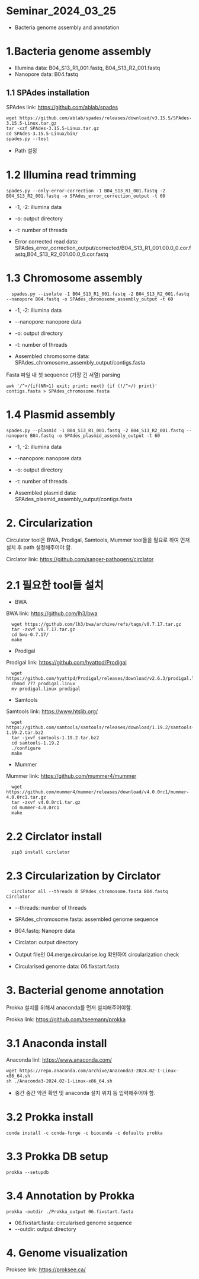 # Seminar_2024_03_25
* Bacteria genome assembly and annotation

# 1.Bacteria genome assembly

* Illumina data: B04_S13_R1_001.fastq, B04_S13_R2_001.fastq
* Nanopore data: B04.fastq

1.1 SPAdes installation
----
SPAdes link: https://github.com/ablab/spades

    wget https://github.com/ablab/spades/releases/download/v3.15.5/SPAdes-3.15.5-Linux.tar.gz
    tar -xzf SPAdes-3.15.5-Linux.tar.gz
    cd SPAdes-3.15.5-Linux/bin/
    spades.py --test
    
* Path 설정
  
# 1.2 Illumina read trimming
    
    spades.py --only-error-correction -1 B04_S13_R1_001.fastq -2 B04_S13_R2_001.fastq -o SPAdes_error_correction_output -t 60
    
* -1, -2: illumina data
* -o: output directory
* -t: number of threads

* Error corrected read data: SPAdes_error_correction_output/corrected/B04_S13_R1_001.00.0_0.cor.fastq,B04_S13_R2_001.00.0_0.cor.fastq

# 1.3 Chromosome assembly

      spades.py --isolate -1 B04_S13_R1_001.fastq -2 B04_S13_R2_001.fastq --nanopore B04.fastq -o SPAdes_chromosome_assembly_output -t 60
  
* -1, -2: illumina data
* --nanopore: nanopore data
* -o: output directory
* -t: number of threads

* Assembled chromosome data: SPAdes_chromosome_assembly_output/contigs.fasta

Fasta 파일 내 첫 sequence (가장 긴 서열) parsing

    awk '/^>/{if(NR>1) exit; print; next} {if (!/^>/) print}' contigs.fasta > SPAdes_chromosome.fasta

# 1.4 Plasmid assembly

    spades.py --plasmid -1 B04_S13_R1_001.fastq -2 B04_S13_R2_001.fastq --nanopore B04.fastq -o SPAdes_plasmid_assembly_output -t 60 

* -1, -2: illumina data
* --nanopore: nanopore data
* -o: output directory
* -t: number of threads

* Assembled plasmid data: SPAdes_plasmid_assembly_output/contigs.fasta

# 2. Circularization
Circulator tool은 BWA, Prodigal, Samtools, Mummer tool들을 필요로 하여 먼저 설치 후 path 설정해주어야 함.

Circlator link: https://github.com/sanger-pathogens/circlator

# 2.1 필요한 tool들 설치

* BWA

BWA link: https://github.com/lh3/bwa  

      wget https://github.com/lh3/bwa/archive/refs/tags/v0.7.17.tar.gz
      tar -zxvf v0.7.17.tar.gz
      cd bwa-0.7.17/
      make

* Prodigal

Prodigal link: https://github.com/hyattpd/Prodigal

      wget https://github.com/hyattpd/Prodigal/releases/download/v2.6.3/prodigal.linux
      chmod 777 prodigal.linux
      mv prodigal.linux prodigal

* Samtools

Samtools link: https://www.htslib.org/
      
      wget https://github.com/samtools/samtools/releases/download/1.19.2/samtools-1.19.2.tar.bz2
      tar -jxvf samtools-1.19.2.tar.bz2
      cd samtools-1.19.2
      ./configure
      make

* Mummer

Mummer link: https://github.com/mummer4/mummer

      wget https://github.com/mummer4/mummer/releases/download/v4.0.0rc1/mummer-4.0.0rc1.tar.gz
      tar -zxvf v4.0.0rc1.tar.gz
      cd mummer-4.0.0rc1
      make

# 2.2 Circlator install

      pip3 install circlator
  
# 2.3 Circularization by Circlator

      circlator all --threads 8 SPAdes_chromosome.fasta B04.fastq Circlator
      
* --threads:  number of threads
* SPAdes_chromosome.fasta: assembled genome sequence
* B04.fastq: Nanopre data
* Circlator: output directory

* Output file인 04.merge.circularise.log 확인하여  circularization check
* Circularised genome data: 06.fixstart.fasta

# 3. Bacterial genome annotation
Prokka 설치를 위해서 anaconda를 먼저 설치해주어야함.

Prokka link: https://github.com/tseemann/prokka

# 3.1 Anaconda install

Anaconda linl: https://www.anaconda.com/

    wget https://repo.anaconda.com/archive/Anaconda3-2024.02-1-Linux-x86_64.sh
    sh ./Anaconda3-2024.02-1-Linux-x86_64.sh
    
* 중간 중간 약관 확인 및 anaconda 설치 위치 등 입력해주어야 함.

# 3.2 Prokka install

    conda install -c conda-forge -c bioconda -c defaults prokka
    
# 3.3 Prokka DB setup

    prokka --setupdb
    
# 3.4 Annotation by Prokka

    prokka -outdir ./Prokka_output 06.fixstart.fasta
    
* 06.fixstart.fasta: circularised genome sequence
* --outdir: output directory

# 4. Genome visualization

Proksee link: https://proksee.ca/
